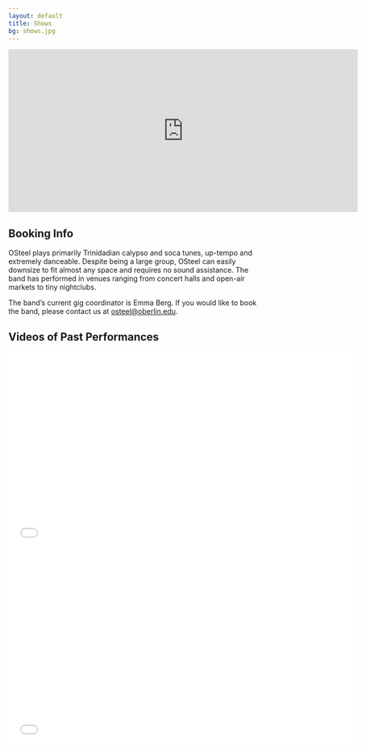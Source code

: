 ```yaml
---
layout: default
title: Shows
bg: shows.jpg
---
```


<div class="row clearfix">
	<div class="col-sm-6 col-sm-push-6">
		<iframe src="https://www.google.com/calendar/embed?showTitle=0&amp;showNav=0&amp;showDate=0&amp;showPrint=0&amp;showTabs=0&amp;showCalendars=0&amp;showTz=0&amp;mode=AGENDA&amp;height=600&amp;wkst=1&amp;bgcolor=%23e3e9ff&amp;src=oberlin.edu_mnloivt623oulo7p9kq805ltic%40group.calendar.google.com&amp;color=%23A32929&amp;ctz=America%2FNew_York" style="border: 0" width="693" height="323" frameborder="0" scrolling="no" class="margin-trailer"></iframe>
	</div>
	<div class="col-sm-6 col-sm-pull-6">
		<h2>Booking Info</h2>
		<p>OSteel plays primarily Trinidadian calypso and soca tunes, up-tempo and extremely danceable. Despite being a large group, OSteel can easily downsize to fit almost any space and requires no sound assistance. The band has performed in venues ranging from concert halls and open-air markets to tiny nightclubs.</p>
		<p>The band’s current gig coordinator is Emma Berg. If you would like to book the band, please contact us at <a href="mailto:osteel@oberlin.edu">osteel@oberlin.edu</a>.</p>
	</div>
</div>


<h2>Videos of Past Performances</h2>

<iframe width="693" height="390" class="margin-trailer" src="//www.youtube-nocookie.com/embed/WCtmFuDXJ_I" frameborder="0" allowfullscreen></iframe>

<iframe width="693" height="390" src="//www.youtube-nocookie.com/embed/C6-wvep_35c" frameborder="0" allowfullscreen></iframe>



